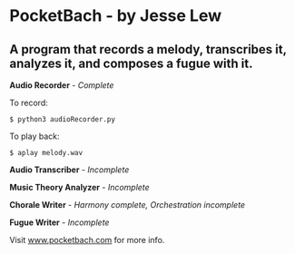 # PocketBach - by Jesse Lew

## A program that records a melody, transcribes it, analyzes it, and composes a fugue with it.


**Audio Recorder** - *Complete*

To record:
```
$ python3 audioRecorder.py
```

To play back:
```
$ aplay melody.wav
```

**Audio Transcriber** - *Incomplete*

**Music Theory Analyzer** - *Incomplete*

**Chorale Writer** - *Harmony complete, Orchestration incomplete*

**Fugue Writer** - *Incomplete*



Visit www.pocketbach.com for more info.
